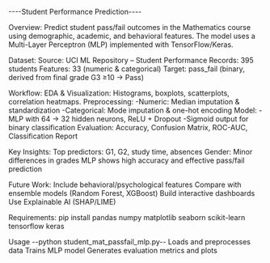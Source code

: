 ----Student Performance Prediction----

Overview:
Predict student pass/fail outcomes in the Mathematics course using demographic, academic, and behavioral features. The model uses a Multi-Layer Perceptron (MLP) implemented with TensorFlow/Keras.

Dataset:
Source: UCI ML Repository – Student Performance
Records: 395 students
Features: 33 (numeric & categorical)
Target: pass_fail (binary, derived from final grade G3 ≥10 → Pass)

Workflow:
EDA & Visualization: Histograms, boxplots, scatterplots, correlation heatmaps.
Preprocessing:
-Numeric: Median imputation & standardization
-Categorical: Mode imputation & one-hot encoding
Model:
-MLP with 64 → 32 hidden neurons, ReLU + Dropout
-Sigmoid output for binary classification
Evaluation: Accuracy, Confusion Matrix, ROC-AUC, Classification Report

Key Insights:
Top predictors: G1, G2, study time, absences
Gender: Minor differences in grades
MLP shows high accuracy and effective pass/fail prediction

Future Work:
Include behavioral/psychological features
Compare with ensemble models (Random Forest, XGBoost)
Build interactive dashboards
Use Explainable AI (SHAP/LIME)

Requirements:
pip install pandas numpy matplotlib seaborn scikit-learn tensorflow keras

Usage
--python student_mat_passfail_mlp.py--
Loads and preprocesses data
Trains MLP model
Generates evaluation metrics and plots
